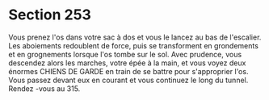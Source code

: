 # Section 253

Vous prenez l'os dans votre sac à dos et vous le lancez au bas de l'escalier. Les
aboiements redoublent de force, puis se transforment en grondements et en grognements
lorsque l'os tombe sur le sol. Avec prudence, vous descendez alors les marches, votre
épée à la main, et vous voyez deux énormes CHIENS DE GARDE en train de se battre
pour s'approprier l'os. Vous passez devant eux en courant et vous continuez le long du
tunnel. Rendez -vous au 315.